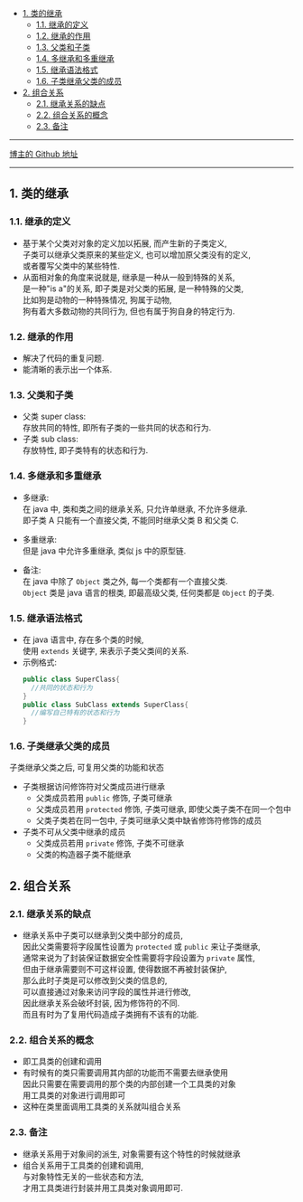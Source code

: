 <!-- TOC -->

- [1. 类的继承](#1-类的继承)
  - [1.1. 继承的定义](#11-继承的定义)
  - [1.2. 继承的作用](#12-继承的作用)
  - [1.3. 父类和子类](#13-父类和子类)
  - [1.4. 多继承和多重继承](#14-多继承和多重继承)
  - [1.5. 继承语法格式](#15-继承语法格式)
  - [1.6. 子类继承父类的成员](#16-子类继承父类的成员)
- [2. 组合关系](#2-组合关系)
  - [2.1. 继承关系的缺点](#21-继承关系的缺点)
  - [2.2. 组合关系的概念](#22-组合关系的概念)
  - [2.3. 备注](#23-备注)

<!-- /TOC -->

****
[博主的 Github 地址](https://github.com/leon9dragon)
****

## 1. 类的继承

### 1.1. 继承的定义
- 基于某个父类对对象的定义加以拓展, 而产生新的子类定义,  
  子类可以继承父类原来的某些定义, 也可以增加原父类没有的定义,  
  或者覆写父类中的某些特性.
- 从面相对象的角度来说就是, 继承是一种从一般到特殊的关系,   
  是一种"is a"的关系, 即子类是对父类的拓展, 是一种特殊的父类,   
  比如狗是动物的一种特殊情况, 狗属于动物,   
  狗有着大多数动物的共同行为, 但也有属于狗自身的特定行为.

### 1.2. 继承的作用
- 解决了代码的重复问题.
- 能清晰的表示出一个体系. 

### 1.3. 父类和子类
- 父类 super class:   
  存放共同的特性, 即所有子类的一些共同的状态和行为.
- 子类 sub class:  
  存放特性, 即子类特有的状态和行为.  

### 1.4. 多继承和多重继承 
- 多继承:   
  在 java 中, 类和类之间的继承关系, 只允许单继承, 不允许多继承.  
  即子类 A 只能有一个直接父类, 不能同时继承父类 B 和父类 C.  
- 多重继承:  
  但是 java 中允许多重继承, 类似 js 中的原型链.

- 备注:  
  在 java 中除了 `Object` 类之外, 每一个类都有一个直接父类.  
  `Object` 类是 java 语言的根类, 即最高级父类, 任何类都是 `Object` 的子类.

### 1.5. 继承语法格式
- 在 java 语言中, 存在多个类的时候,   
使用 `extends` 关键字, 来表示子类父类间的关系.
- 示例格式:  
  ```java
  public class SuperClass{
    //共同的状态和行为
  }
  public class SubClass extends SuperClass{
    //编写自己特有的状态和行为
  }
  ```

### 1.6. 子类继承父类的成员
子类继承父类之后, 可复用父类的功能和状态
- 子类根据访问修饰符对父类成员进行继承
  - 父类成员若用 `public` 修饰, 子类可继承
  - 父类成员若用 `protected` 修饰, 子类可继承, 即使父类子类不在同一个包中
  - 父类子类若在同一包中, 子类可继承父类中缺省修饰符修饰的成员
- 子类不可从父类中继承的成员
  - 父类成员若用 `private` 修饰, 子类不可继承
  - 父类的构造器子类不能继承


## 2. 组合关系

### 2.1. 继承关系的缺点
- 继承关系中子类可以继承到父类中部分的成员,    
因此父类需要将字段属性设置为 `protected` 或 `public` 来让子类继承,  
通常来说为了封装保证数据安全性需要将字段设置为 `private` 属性,   
但由于继承需要则不可这样设置, 使得数据不再被封装保护,  
那么此时子类是可以修改到父类的信息的,   
可以直接通过对象来访问字段的属性并进行修改,  
因此继承关系会破坏封装, 因为修饰符的不同.    
而且有时为了复用代码造成子类拥有不该有的功能.


### 2.2. 组合关系的概念
- 即工具类的创建和调用
- 有时候有的类只需要调用其内部的功能而不需要去继承使用   
  因此只需要在需要调用的那个类的内部创建一个工具类的对象  
  用工具类的对象进行调用即可
- 这种在类里面调用工具类的关系就叫组合关系

### 2.3. 备注
- 继承关系用于对象间的派生, 对象需要有这个特性的时候就继承
- 组合关系用于工具类的创建和调用,  
  与对象特性无关的一些状态和方法,  
  才用工具类进行封装并用工具类对象调用即可.